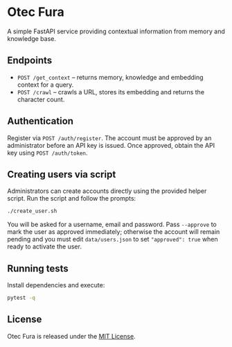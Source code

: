 # Otec Fura

A simple FastAPI service providing contextual information from memory and knowledge base.

## Endpoints

- `POST /get_context` – returns memory, knowledge and embedding context for a query.
- `POST /crawl` – crawls a URL, stores its embedding and returns the character count.

## Authentication

Register via `POST /auth/register`. The account must be approved by an administrator
before an API key is issued. Once approved, obtain the API key using
`POST /auth/token`.

## Creating users via script

Administrators can create accounts directly using the provided helper script.
Run the script and follow the prompts:

```bash
./create_user.sh
```

You will be asked for a username, email and password. Pass `--approve` to mark
the user as approved immediately; otherwise the account will remain pending and
you must edit `data/users.json` to set `"approved": true` when ready to activate
the user.

## Running tests

Install dependencies and execute:

```bash
pytest -q
```

## License

Otec Fura is released under the [MIT License](LICENSE).
